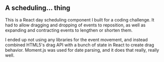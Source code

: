 ## A scheduling... thing

This is a React day scheduling component I built for a coding challenge. It had to allow dragging and dropping of events to reposition, as well as expanding and contracting events to lengthen or shorten them.

I ended up not using any libraries for the event movement, and instead combined HTML5's drag API with a bunch of state in React to create drag behavior. Moment.js was used for date parsing, and it does that really, really well. 
